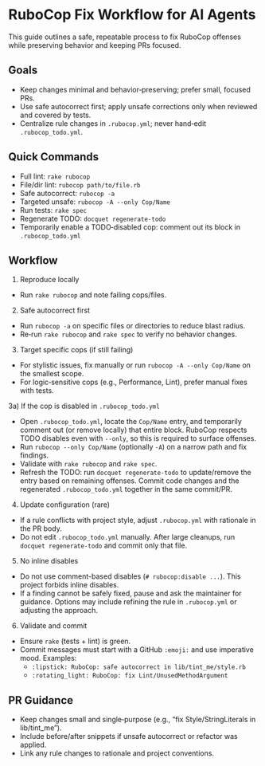 # RuboCop Fix Workflow for AI Agents

This guide outlines a safe, repeatable process to fix RuboCop offenses while preserving behavior and keeping PRs focused.

## Goals
- Keep changes minimal and behavior‑preserving; prefer small, focused PRs.
- Use safe autocorrect first; apply unsafe corrections only when reviewed and covered by tests.
- Centralize rule changes in `.rubocop.yml`; never hand‑edit `.rubocop_todo.yml`.

## Quick Commands
- Full lint: `rake rubocop`
- File/dir lint: `rubocop path/to/file.rb`
- Safe autocorrect: `rubocop -a`
- Targeted unsafe: `rubocop -A --only Cop/Name`
- Run tests: `rake spec`
- Regenerate TODO: `docquet regenerate-todo`
 - Temporarily enable a TODO‑disabled cop: comment out its block in `.rubocop_todo.yml`

## Workflow
1) Reproduce locally
- Run `rake rubocop` and note failing cops/files.

2) Safe autocorrect first
- Run `rubocop -a` on specific files or directories to reduce blast radius.
- Re‑run `rake rubocop` and `rake spec` to verify no behavior changes.

3) Target specific cops (if still failing)
- For stylistic issues, fix manually or run `rubocop -A --only Cop/Name` on the smallest scope.
- For logic‑sensitive cops (e.g., Performance, Lint), prefer manual fixes with tests.

3a) If the cop is disabled in `.rubocop_todo.yml`
- Open `.rubocop_todo.yml`, locate the `Cop/Name` entry, and temporarily comment out (or remove locally) that entire block. RuboCop respects TODO disables even with `--only`, so this is required to surface offenses.
- Run `rubocop --only Cop/Name` (optionally `-A`) on a narrow path and fix findings.
- Validate with `rake rubocop` and `rake spec`.
- Refresh the TODO: run `docquet regenerate-todo` to update/remove the entry based on remaining offenses. Commit code changes and the regenerated `.rubocop_todo.yml` together in the same commit/PR.

4) Update configuration (rare)
- If a rule conflicts with project style, adjust `.rubocop.yml` with rationale in the PR body.
- Do not edit `.rubocop_todo.yml` manually. After large cleanups, run `docquet regenerate-todo` and commit only that file.

5) No inline disables
- Do not use comment-based disables (`# rubocop:disable ...`). This project forbids inline disables.
- If a finding cannot be safely fixed, pause and ask the maintainer for guidance. Options may include refining the rule in `.rubocop.yml` or adjusting the approach.

6) Validate and commit
- Ensure `rake` (tests + lint) is green.
- Commit messages must start with a GitHub `:emoji:` and use imperative mood.
  Examples:
  - `:lipstick: RuboCop: safe autocorrect in lib/tint_me/style.rb`
  - `:rotating_light: RuboCop: fix Lint/UnusedMethodArgument`

## PR Guidance
- Keep changes small and single‑purpose (e.g., “fix Style/StringLiterals in lib/tint_me”).
- Include before/after snippets if unsafe autocorrect or refactor was applied.
- Link any rule changes to rationale and project conventions.
